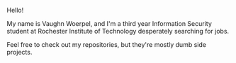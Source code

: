 Hello! 

My name is Vaughn Woerpel, and I'm a third year Information Security student at Rochester Institute of Technology desperately searching for jobs.

Feel free to check out my repositories, but they're mostly dumb side projects.
